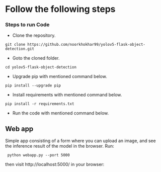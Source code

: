 # Follow the following steps


### Steps to run Code
- Clone the repository.
```
git clone https://github.com/noorkhokhar99/yolov5-flask-object-detection.git
```
- Goto the cloned folder.
```
cd yolov5-flask-object-detection

```
- Upgrade pip with mentioned command below.
```
pip install --upgrade pip
```
- Install requirements with mentioned command below.
```
pip install -r requirements.txt
```
- Run the code with mentioned command below.



## Web app
Simple app consisting of a form where you can upload an image, and see the inference result of the model in the browser. Run:

` python webapp.py --port 5000`

then visit http://localhost:5000/ in your browser:






